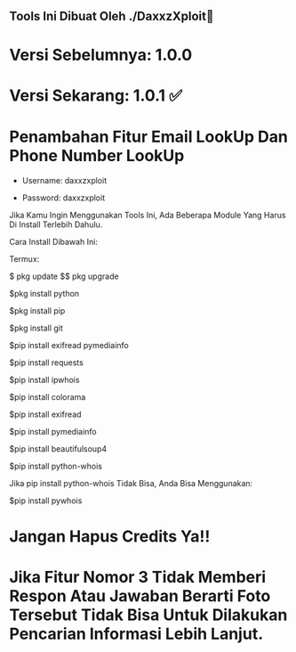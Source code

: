 ## Tools Ini Dibuat Oleh ./DaxxzXploit🚀

# Versi Sebelumnya: 1.0.0

# Versi Sekarang: 1.0.1 ✅

# Penambahan Fitur Email LookUp Dan Phone Number LookUp

- Username: daxxzxploit

- Password: daxxzxploit

Jika Kamu Ingin Menggunakan Tools Ini, Ada Beberapa Module Yang Harus Di Install Terlebih Dahulu.

Cara Install Dibawah Ini:

Termux: 

$ pkg update $$ pkg upgrade

$pkg install python

$pkg install pip

$pkg install git

$pip install exifread pymediainfo

$pip install requests

$pip install ipwhois

$pip install colorama

$pip install exifread

$pip install pymediainfo

$pip install beautifulsoup4

$pip install python-whois

Jika pip install python-whois Tidak Bisa, Anda Bisa Menggunakan:

$pip install pywhois

# Jangan Hapus Credits Ya!!

# Jika Fitur Nomor 3 Tidak Memberi Respon Atau Jawaban Berarti Foto Tersebut Tidak Bisa Untuk Dilakukan Pencarian Informasi Lebih Lanjut.
